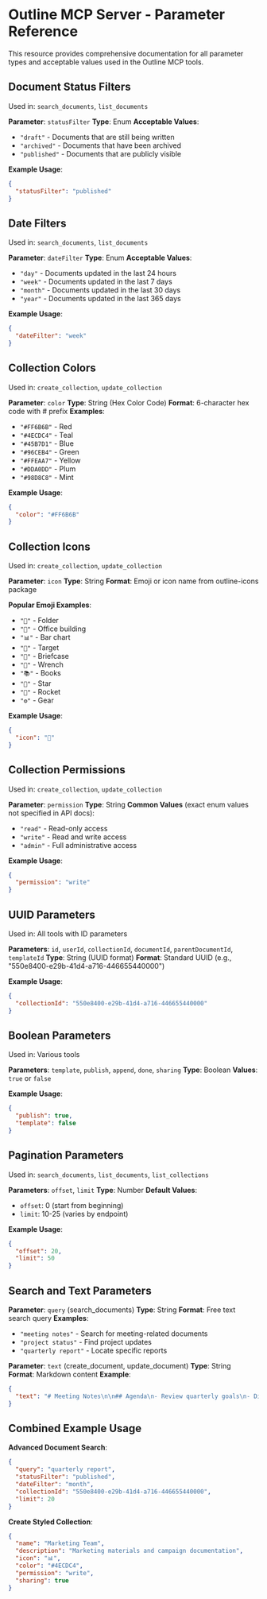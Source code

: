 # Outline MCP Server - Parameter Reference

This resource provides comprehensive documentation for all parameter types and acceptable values used in the Outline MCP tools.

## Document Status Filters

Used in: `search_documents`, `list_documents`

**Parameter**: `statusFilter`
**Type**: Enum
**Acceptable Values**:
- `"draft"` - Documents that are still being written
- `"archived"` - Documents that have been archived
- `"published"` - Documents that are publicly visible

**Example Usage**:
```json
{
  "statusFilter": "published"
}
```

## Date Filters

Used in: `search_documents`, `list_documents`

**Parameter**: `dateFilter`
**Type**: Enum
**Acceptable Values**:
- `"day"` - Documents updated in the last 24 hours
- `"week"` - Documents updated in the last 7 days
- `"month"` - Documents updated in the last 30 days
- `"year"` - Documents updated in the last 365 days

**Example Usage**:
```json
{
  "dateFilter": "week"
}
```

## Collection Colors

Used in: `create_collection`, `update_collection`

**Parameter**: `color`
**Type**: String (Hex Color Code)
**Format**: 6-character hex code with # prefix
**Examples**:
- `"#FF6B6B"` - Red
- `"#4ECDC4"` - Teal
- `"#45B7D1"` - Blue
- `"#96CEB4"` - Green
- `"#FFEAA7"` - Yellow
- `"#DDA0DD"` - Plum
- `"#98D8C8"` - Mint

**Example Usage**:
```json
{
  "color": "#FF6B6B"
}
```

## Collection Icons

Used in: `create_collection`, `update_collection`

**Parameter**: `icon`
**Type**: String
**Format**: Emoji or icon name from outline-icons package

**Popular Emoji Examples**:
- `"📁"` - Folder
- `"🏢"` - Office building
- `"📊"` - Bar chart
- `"🎯"` - Target
- `"💼"` - Briefcase
- `"🔧"` - Wrench
- `"📚"` - Books
- `"🌟"` - Star
- `"🚀"` - Rocket
- `"⚙️"` - Gear

**Example Usage**:
```json
{
  "icon": "📁"
}
```

## Collection Permissions

Used in: `create_collection`, `update_collection`

**Parameter**: `permission`
**Type**: String
**Common Values** (exact enum values not specified in API docs):
- `"read"` - Read-only access
- `"write"` - Read and write access
- `"admin"` - Full administrative access

**Example Usage**:
```json
{
  "permission": "write"
}
```

## UUID Parameters

Used in: All tools with ID parameters

**Parameters**: `id`, `userId`, `collectionId`, `documentId`, `parentDocumentId`, `templateId`
**Type**: String (UUID format)
**Format**: Standard UUID (e.g., "550e8400-e29b-41d4-a716-446655440000")

**Example Usage**:
```json
{
  "collectionId": "550e8400-e29b-41d4-a716-446655440000"
}
```

## Boolean Parameters

Used in: Various tools

**Parameters**: `template`, `publish`, `append`, `done`, `sharing`
**Type**: Boolean
**Values**: `true` or `false`

**Example Usage**:
```json
{
  "publish": true,
  "template": false
}
```

## Pagination Parameters

Used in: `search_documents`, `list_documents`, `list_collections`

**Parameters**: `offset`, `limit`
**Type**: Number
**Default Values**:
- `offset`: 0 (start from beginning)
- `limit`: 10-25 (varies by endpoint)

**Example Usage**:
```json
{
  "offset": 20,
  "limit": 50
}
```

## Search and Text Parameters

**Parameter**: `query` (search_documents)
**Type**: String
**Format**: Free text search query
**Examples**:
- `"meeting notes"` - Search for meeting-related documents
- `"project status"` - Find project updates
- `"quarterly report"` - Locate specific reports

**Parameter**: `text` (create_document, update_document)
**Type**: String
**Format**: Markdown content
**Example**:
```json
{
  "text": "# Meeting Notes\n\n## Agenda\n- Review quarterly goals\n- Discuss budget allocation"
}
```

## Combined Example Usage

**Advanced Document Search**:
```json
{
  "query": "quarterly report",
  "statusFilter": "published",
  "dateFilter": "month",
  "collectionId": "550e8400-e29b-41d4-a716-446655440000",
  "limit": 20
}
```

**Create Styled Collection**:
```json
{
  "name": "Marketing Team",
  "description": "Marketing materials and campaign documentation",
  "icon": "📊",
  "color": "#4ECDC4",
  "permission": "write",
  "sharing": true
}
```